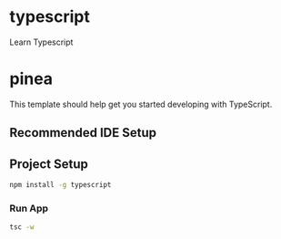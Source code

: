 # typescript
Learn Typescript 
# pinea

This template should help get you started developing with TypeScript.

## Recommended IDE Setup

## Project Setup

```sh
npm install -g typescript
```

### Run App
```sh
tsc -w
```
